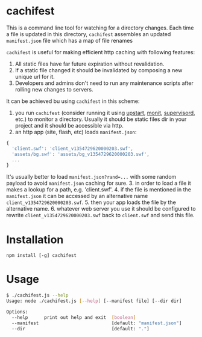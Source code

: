 cachifest
=========

This is a command line tool for watching for a directory changes.
Each time a file is updated in this directory, `cachifest` assembles an updated `manifest.json` file which has a map of file renames 

`cachifest` is useful for making efficient http caching with following features:
 1. All static files have far future expiration without revalidation.
 2. If a static file changed it should be invalidated by composing a new unique url for it.
 3. Developers and admins don't need to run any maintenance scripts after rolling new changes to servers.

It can be achieved bu using `cachifest` in this scheme:
 1. you run `cachifest` (consider running it using <a href="http://upstart.ubuntu.com">upstart</a>, <a href="http://mmonit.com/monit/">monit</a>, <a href="http://supervisord.org/">supervisord</a>, etc.) to monitor a directory. Usually it should be static files dir in your project and it should be accessible via http.
 2. an http app (site, flash, etc) loads `manifest.json`:

 ```javascript
 {
   'client.swf': 'client_v1354729620000203.swf',
   'assets/bg.swf': 'assets/bg_v1354729620000203.swf',
   ...
 }
 ```
 It's usually better to load `manifest.json?rand=...` with some random payload to avoid `manifest.json` caching for sure.
 3. in order to load a file it makes a lookup for a path, e.g. 'client.swf'.
 4. if the file is mentioned in the `manifest.json` it can be accessed by an alternative name `client_v1354729620000203.swf`.
 5. then your app loads the file by the alternative name.
 6. whatever web server you use it should be configured to rewrite `client_v1354729620000203.swf` back to `client.swf` and send this file.

Installation
============

`npm install [-g] cachifest`

Usage
=====

```bash
$ ./cachifest.js --help
Usage: node ./cachifest.js [--help] [--manifest file] [--dir dir]

Options:
  --help      print out help and exit  [boolean]
  --manifest                           [default: "manifest.json"]
  --dir                                [default: "."]
```